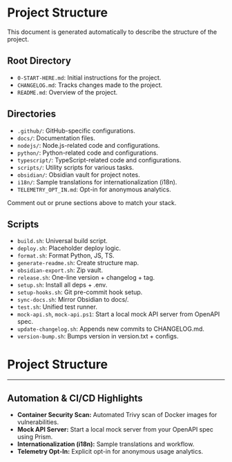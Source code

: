 # Project Structure
This document is generated automatically to describe the structure of the project.

## Root Directory
- `0-START-HERE.md`: Initial instructions for the project.
- `CHANGELOG.md`: Tracks changes made to the project.
- `README.md`: Overview of the project.

## Directories
- `.github/`: GitHub-specific configurations.
- `docs/`: Documentation files.
- `nodejs/`: Node.js-related code and configurations.
- `python/`: Python-related code and configurations.
- `typescript/`: TypeScript-related code and configurations.
- `scripts/`: Utility scripts for various tasks.
- `obsidian/`: Obsidian vault for project notes.
- `i18n/`: Sample translations for internationalization (i18n).
- `TELEMETRY_OPT_IN.md`: Opt-in for anonymous analytics.

<!--
- `frontend/`: (Optional) Frontend app (e.g., React, Vue)
-->

Comment out or prune sections above to match your stack.

## Scripts
- `build.sh`: Universal build script.
- `deploy.sh`: Placeholder deploy logic.
- `format.sh`: Format Python, JS, TS.
- `generate-readme.sh`: Create structure map.
- `obsidian-export.sh`: Zip vault.
- `release.sh`: One-line version + changelog + tag.
- `setup.sh`: Install all deps + .env.
- `setup-hooks.sh`: Git pre-commit hook setup.
- `sync-docs.sh`: Mirror Obsidian to docs/.
- `test.sh`: Unified test runner.
- `mock-api.sh`, `mock-api.ps1`: Start a local mock API server from OpenAPI spec.
- `update-changelog.sh`: Appends new commits to CHANGELOG.md.
- `version-bump.sh`: Bumps version in version.txt + configs.

# Project Structure
---

## Automation & CI/CD Highlights
- **Container Security Scan:** Automated Trivy scan of Docker images for vulnerabilities.
- **Mock API Server:** Start a local mock server from your OpenAPI spec using Prism.
- **Internationalization (i18n):** Sample translations and workflow.
- **Telemetry Opt-In:** Explicit opt-in for anonymous usage analytics.
